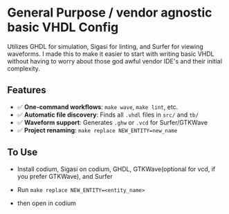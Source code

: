 # General Purpose / vendor agnostic basic VHDL Config 

Utilizes GHDL for simulation, Sigasi for linting, and Surfer for 
viewing waveforms. I made this to make it easier to start with writing 
basic VHDL without having to worry about those god awful vendor IDE's and 
their initial complexity. 

## Features
- ✅ **One-command workflows**: `make wave`, `make lint`, etc.  
- ✅ **Automatic file discovery**: Finds all `.vhdl` files in `src/` and `tb/`  
- ✅ **Waveform support**: Generates `.ghw` or `.vcd` for Surfer/GTKWave  
- ✅ **Project renaming**: `make replace NEW_ENTITY=new_name`  

## To Use
- Install codium, Sigasi on codium, GHDL, GTKWave(optional for vcd, if you prefer GTKWave), and Surfer 

- Run `make replace NEW_ENTITY=<entity_name>`

- then open in codium 
